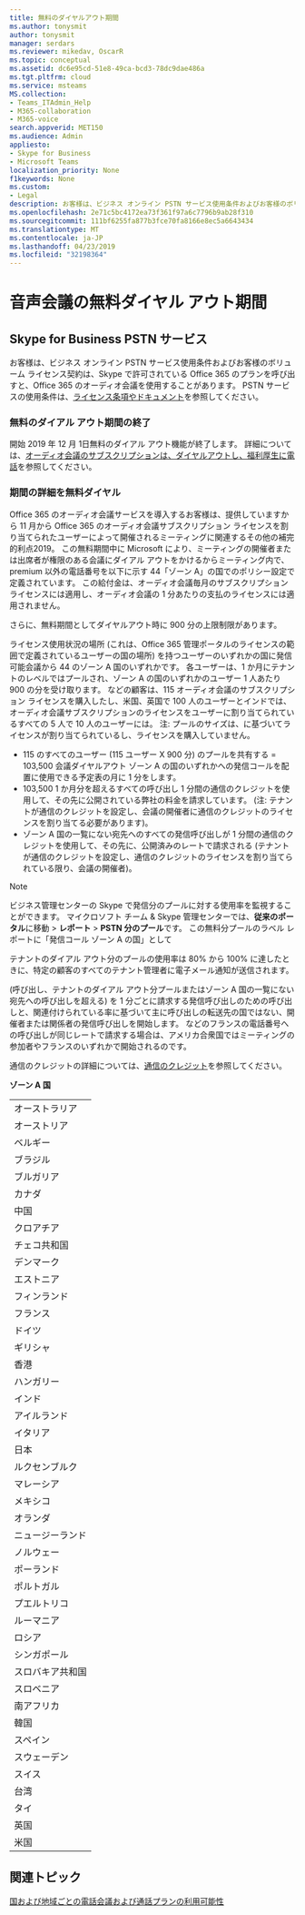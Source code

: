 ```yaml
---
title: 無料のダイヤルアウト期間
ms.author: tonysmit
author: tonysmit
manager: serdars
ms.reviewer: mikedav, OscarR
ms.topic: conceptual
ms.assetid: dc6e95cd-51e8-49ca-bcd3-78dc9dae486a
ms.tgt.pltfrm: cloud
ms.service: msteams
MS.collection:
- Teams_ITAdmin_Help
- M365-collaboration
- M365-voice
search.appverid: MET150
ms.audience: Admin
appliesto:
- Skype for Business
- Microsoft Teams
localization_priority: None
f1keywords: None
ms.custom:
- Legal
description: お客様は、ビジネス オンライン PSTN サービス使用条件およびお客様のボリューム ライセンス契約は、Skype で許可されている Office 365 のプランを呼び出すと、Office 365 のオーディオ会議を使用することがあります。
ms.openlocfilehash: 2e71c5bc4172ea73f361f97a6c7796b9ab28f310
ms.sourcegitcommit: 111bf6255fa877b3fce70fa8166e8ec5a6643434
ms.translationtype: MT
ms.contentlocale: ja-JP
ms.lasthandoff: 04/23/2019
ms.locfileid: "32198364"
---
```

# <a name="audio-conferencing-complimentary-dial-out-period"></a>音声会議の無料ダイヤル アウト期間

## <a name="skype-for-business-pstn-services"></a>Skype for Business PSTN サービス

お客様は、ビジネス オンライン PSTN サービス使用条件およびお客様のボリューム ライセンス契約は、Skype で許可されている Office 365 のプランを呼び出すと、Office 365 のオーディオ会議を使用することがあります。 PSTN サービスの使用条件は、[ライセンス条項やドキュメント](http://www.microsoftvolumelicensing.com/DocumentSearch.aspx?Mode=2&amp;Keyword=PSTN)を参照してください。
  
### <a name="end-of-complimentary-dial-out-period"></a>無料のダイアル アウト期間の終了

開始 2019 年 12 月 1日無料のダイアル アウト機能が終了します。 詳細については、[オーディオ会議のサブスクリプションは、ダイヤルアウトし、福利厚生に電話](audio-conferencing-subscription-dial-out.md)を参照してください。 

### <a name="complimentary-dial-out-period-details"></a>期間の詳細を無料ダイヤル

Office 365 のオーディオ会議サービスを導入するお客様は、提供していますから 11 月から Office 365 のオーディオ会議サブスクリプション ライセンスを割り当てられたユーザーによって開催されるミーティングに関連するその他の補完的利点2019。 この無料期間中に Microsoft により、ミーティングの開催者または出席者が権限のある会議にダイアル アウトをかけるからミーティング内で、premium 以外の電話番号を以下に示す 44「ゾーン A」の国でのポリシー設定で定義されています。 この給付金は、オーディオ会議毎月のサブスクリプション ライセンスには適用し、オーディオ会議の 1 分あたりの支払のライセンスには適用されません。

さらに、無料期間としてダイヤルアウト時に 900 分の上限制限があります。

ライセンス使用状況の場所 (これは、Office 365 管理ポータルのライセンスの範囲で定義されているユーザーの国の場所) を持つユーザーのいずれかの国に発信可能会議から 44 のゾーン A 国のいずれかです。 各ユーザーは、1 か月にテナントのレベルではプールされ、ゾーン A の国のいずれかのユーザー 1 人あたり 900 の分を受け取ります。 などの顧客は、115 オーディオ会議のサブスクリプション ライセンスを購入したし、米国、英国で 100 人のユーザーとインドでは、オーディオ会議サブスクリプションのライセンスをユーザーに割り当てられているすべての 5 人で 10 人のユーザーには。 注: プールのサイズは、に基づいてライセンスが割り当てられているし、ライセンスを購入していません。
 
- 115 のすべてのユーザー (115 ユーザー X 900 分) のプールを共有する = 103,500 会議ダイヤルアウト ゾーン A の国のいずれかへの発信コールを配置に使用できる予定表の月に 1 分をします。
- 103,500 1 か月分を超えるすべての呼び出し 1 分間の通信のクレジットを使用して、その先に公開されている弊社の料金を請求しています。 (注: テナントが通信のクレジットを設定し、会議の開催者に通信のクレジットのライセンスを割り当てる必要があります)。
- ゾーン A 国の一覧にない宛先へのすべての発信呼び出しが 1 分間の通信のクレジットを使用して、その先に、公開済みのレートで請求される (テナントが通信のクレジットを設定し、通信のクレジットのライセンスを割り当てられている限り、会議の開催者)。

> [!NOTE]
> ビジネス管理センターの Skype で発信分のプールに対する使用率を監視することができます。 マイクロソフト チーム & Skype 管理センターでは、**従来のポータル**に移動 > **レポート** > **PSTN 分のプール**です。 この無料分プールのラベル レポートに「発信コール ゾーン A の国」として

テナントのダイアル アウト分のプールの使用率は 80% から 100% に達したときに、特定の顧客のすべてのテナント管理者に電子メール通知が送信されます。

(呼び出し、テナントのダイアル アウト分プールまたはゾーン A 国の一覧にない宛先への呼び出しを超える) を 1 分ごとに請求する発信呼び出しのための呼び出しと、関連付けられている率に基づいて主に呼び出しの転送先の国ではない、開催者または関係者の発信呼び出しを開始します。 などのフランスの電話番号への呼び出しが同じレートで請求する場合は、アメリカ合衆国ではミーティングの参加者やフランスのいずれかで開始されるのです。

通信のクレジットの詳細については、[通信のクレジット](what-are-communications-credits.md)を参照してください。

**ゾーン A 国**

|    |
|-----|
|オーストラリア  <br/> |
|オーストリア  <br/> |
|ベルギー  <br/> |
|ブラジル  <br/> |
|ブルガリア  <br/> |
|カナダ  <br/> |
|中国  <br/> |
|クロアチア  <br/> |
|チェコ共和国  <br/> |
|デンマーク  <br/> |
|エストニア  <br/> |
|フィンランド  <br/> |
|フランス  <br/> |
|ドイツ  <br/> |
|ギリシャ  <br/> |
|香港  <br/> |
|ハンガリー  <br/> |
|インド  <br/> |
|アイルランド  <br/> |
|イタリア  <br/> |
|日本  <br/> |
|ルクセンブルク  <br/> |
|マレーシア  <br/> |
|メキシコ  <br/> |
|オランダ  <br/> |
|ニュージーランド  <br/> |
|ノルウェー  <br/> |
|ポーランド  <br/> |
|ポルトガル  <br/> |
|プエルトリコ  <br/> |
|ルーマニア  <br/> |
|ロシア  <br/> |
|シンガポール  <br/> |
|スロバキア共和国  <br/> |
|スロベニア  <br/> |
|南アフリカ  <br/> |
|韓国  <br/> |
|スペイン  <br/> |
|スウェーデン  <br/> |
|スイス  <br/> |
|台湾  <br/> |
|タイ  <br/> |
|英国  <br/> |
|米国  <br/> |
     
## <a name="related-topics"></a>関連トピック
[国および地域ごとの電話会議および通話プランの利用可能性](country-and-region-availability-for-audio-conferencing-and-calling-plans/country-and-region-availability-for-audio-conferencing-and-calling-plans.md)
